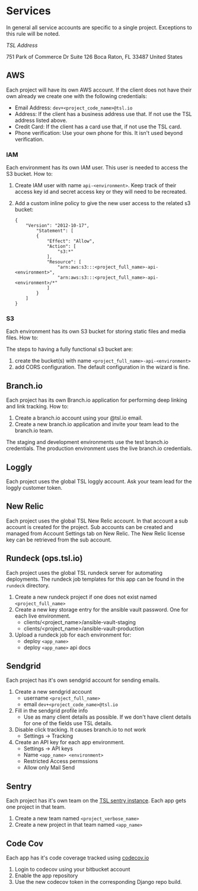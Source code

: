 # Services

In general all service accounts are specific to a single project.  Exceptions to this rule will be noted.

*TSL Address*

751 Park of Commerce Dr
Suite 126
Boca Raton, FL 33487
United States

## AWS

Each project will have its own AWS account.  If the client does not have their own already we
create one with the following credentials:

* Email Address: `dev+<project_code_name>@tsl.io`
* Address: If the client has a business address use that. If not use the TSL address listed above.
* Credit Card: If the client has a card use that, if not use the TSL card.
* Phone verification: Use your own phone for this. It isn't used beyond verification.

### IAM

Each environment has its own IAM user.  This user is needed to access the S3 bucket.  How to:

1. Create IAM user with name `api-<environment>`.  Keep track of their access key id and secret access key
   or they will need to be recreated.
2. Add a custom inline policy to give the new user access to the related s3 bucket:

   ```
   {
       "Version": "2012-10-17",
           "Statement": [
           {
               "Effect": "Allow",
               "Action": [
                   "s3:*"
               ],
               "Resource": [
                   "arn:aws:s3:::<project_full_name>-api-<environment>",
                   "arn:aws:s3:::<project_full_name>-api-<environment>/*"
               ]
           }
       ]
   }
   ```

### S3

Each environment has its own S3 bucket for storing static files and media files.  How to:

The steps to having a fully functional s3 bucket are:

1. create the bucket(s) with name `<project_full_name>-api-<environment>`
2. add CORS configuration. The default configuration in the wizard is fine.

## Branch.io

Each project has its own Branch.io application for performing deep linking and link tracking.  How to:

1. Create a branch.io account using your @tsl.io email.
2. Create a new branch.io application and invite your team lead to the branch.io team.

The staging and development environments use the test branch.io credentials.  The production environment
uses the live branch.io credentials.

## Loggly

Each project uses the global TSL loggly account.  Ask your team lead for the loggly customer token.

## New Relic

Each project uses the global TSL New Relic account.  In that account a sub account is created for the project.
Sub accounts can be created and managed from Account Settings tab on New Relic.  The New Relic license key can
be retrieved from the sub account.

## Rundeck (ops.tsl.io)

Each project uses the global TSL rundeck server for automating deployments.  The rundeck
job templates for this app can be found in the `rundeck` directory.

1. Create a new rundeck project if one does not exist named `<project_full_name>`
2. Create a new key storage entry for the ansible vault password. One for each live environment.
    * clients/<project_name>/ansible-vault-staging
    * clients/<project_name>/ansible-vault-production
3. Upload a rundeck job for each environment for:
    * deploy `<app_name>`
    * deploy `<app_name>` api docs

## Sendgrid

Each project has it's own sendgrid account for sending emails.

1. Create a new sendgrid account
    * username `<project_full_name>`
    * email `dev+<project_code_name>@tsl.io`
2. Fill in the sendgrid profile info
    * Use as many client details as possible.  If we don't have client details for one of the
      fields use TSL details.
3. Disable click tracking.  It causes branch.io to not work
    * Settings -> Tracking
4. Create an API key for each app environment.
    * Settings -> API keys
    * Name `<app_name> <environment>`
    * Restricted Access permssions
    * Allow only Mail Send

## Sentry

Each project has it's own team on the [TSL sentry instance](https://tsl.io).  Each app gets one project in that
team.

1. Create a new team named `<project_verbose_name>`
2. Create a new project in that team named `<app_name>`

## Code Cov

Each app has it's code coverage tracked using [codecov.io](codecov.io)

1. Login to codecov using your bitbucket account
2. Enable the app repository
3. Use the new codecov token in the corresponding Django repo build.
